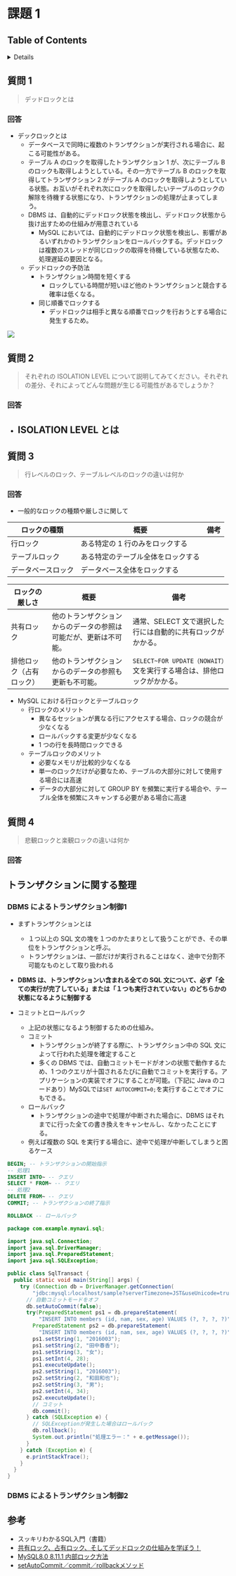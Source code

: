 # 課題 1

## Table of Contents

<!-- START doctoc generated TOC please keep comment here to allow auto update -->
<!-- DON'T EDIT THIS SECTION, INSTEAD RE-RUN doctoc TO UPDATE -->
<details>
<summary>Details</summary>

- [質問 1](#%E8%B3%AA%E5%95%8F-1)
  - [回答](#%E5%9B%9E%E7%AD%94)
- [質問 2](#%E8%B3%AA%E5%95%8F-2)
  - [回答](#%E5%9B%9E%E7%AD%94-1)
- [質問 3](#%E8%B3%AA%E5%95%8F-3)
  - [回答](#%E5%9B%9E%E7%AD%94-2)
- [質問 4](#%E8%B3%AA%E5%95%8F-4)
  - [回答](#%E5%9B%9E%E7%AD%94-3)
- [トランザクションに関する整理](#%E3%83%88%E3%83%A9%E3%83%B3%E3%82%B6%E3%82%AF%E3%82%B7%E3%83%A7%E3%83%B3%E3%81%AB%E9%96%A2%E3%81%99%E3%82%8B%E6%95%B4%E7%90%86)
  - [DBMS によるトランザクション制御1](#dbms-%E3%81%AB%E3%82%88%E3%82%8B%E3%83%88%E3%83%A9%E3%83%B3%E3%82%B6%E3%82%AF%E3%82%B7%E3%83%A7%E3%83%B3%E5%88%B6%E5%BE%A11)
  - [DBMS によるトランザクション制御2](#dbms-%E3%81%AB%E3%82%88%E3%82%8B%E3%83%88%E3%83%A9%E3%83%B3%E3%82%B6%E3%82%AF%E3%82%B7%E3%83%A7%E3%83%B3%E5%88%B6%E5%BE%A12)
- [参考](#%E5%8F%82%E8%80%83)

</details>
<!-- END doctoc generated TOC please keep comment here to allow auto update -->

## 質問 1

> デッドロックとは

### 回答

- デックロックとは
  - データベースで同時に複数のトランザクションが実行される場合に、起こる可能性がある。
  - テーブル A のロックを取得したトランザクション 1 が、次にテーブル B のロックも取得しようとしている。その一方でテーブル B のロックを取得してトランザクション 2 がテーブル A のロックを取得しようとしている状態。お互いがそれぞれ次にロックを取得したいテーブルのロックの解除を待機する状態になり、トランザクションの処理が止まってしまう。
  - DBMS は、自動的にデッドロック状態を検出し、デッドロック状態から抜け出すための仕組みが用意されている
    - MySQL においては、自動的にデッドロック状態を検出し、影響があるいずれかのトランザクションをロールバックする。デッドロックは複数のスレッドが同じロックの取得を待機している状態なため、処理遅延の要因となる。
  - デッドロックの予防法
    - トランザクション時間を短くする
      - ロックしている時間が短いほど他のトランザクションと競合する確率は低くなる。
    - 同じ順番でロックする
      - デッドロックは相手と異なる順番でロックを行おうとする場合に発生するため。

![](https://cloudear.jp/blog/wp-content/uploads/2015/07/deadlock2.png)

## 質問 2

> それぞれの ISOLATION LEVEL について説明してみてください。それぞれの差分、それによってどんな問題が生じる可能性があるでしょうか？

### 回答

- ISOLATION LEVEL とは
  -

## 質問 3

> 行レベルのロック、テーブルレベルのロックの違いは何か

### 回答

- 一般的なロックの種類や厳しさに関して

| ロックの種類       | 概要                               | 備考 |
| ------------------ | ---------------------------------- | ---- |
| 行ロック           | ある特定の 1 行のみをロックする    |      |
| テーブルロック     | ある特定のテーブル全体をロックする |      |
| データベースロック | データベース全体をロックする       |      |

| ロックの厳しさ           | 概要                                                                 | 備考                                                                  |
| ------------------------ | -------------------------------------------------------------------- | --------------------------------------------------------------------- |
| 共有ロック               | 他のトランザクションからのデータの参照は可能だが、更新は不可能。<br> | 通常、SELECT 文で選択した行には自動的に共有ロックがかかる。           |
| 排他ロック（占有ロック） | 他のトランザクションからのデータの参照も更新も不可能。               | `SELECT~FOR UPDATE（NOWAIT）`文を実行する場合は、排他ロックがかかる。 |

- MySQL における行ロックとテーブルロック
  - 行ロックのメリット
    - 異なるセッションが異なる行にアクセスする場合、ロックの競合が少なくなる
    - ロールバックする変更が少なくなる
    - 1 つの行を長時間ロックできる
  - テーブルロックのメリット
    - 必要なメモリが比較的少なくなる
    - 単一のロックだけが必要なため、テーブルの大部分に対して使用する場合には高速
    - データの大部分に対して GROUP BY を頻繁に実行する場合や、テーブル全体を頻繁にスキャンする必要がある場合に高速

## 質問 4

> 悲観ロックと楽観ロックの違いは何か

### 回答

## トランザクションに関する整理

### DBMS によるトランザクション制御1

- まずトランザクションとは

  - １つ以上の SQL 文の塊を１つのかたまりとして扱うことができ、その単位をトランザクションと呼ぶ。
  - トランザクションは、一部だけが実行されることはなく、途中で分割不可能なものとして取り扱われる

- **DBMS は、トランザクションい含まれる全ての SQL 文について、必ず「全ての実行が完了している」または「１つも実行されていない」のどちらかの状態になるように制御する**

- コミットとロールバック
  - 上記の状態になるよう制御するための仕組み。
  - コミット
    - トランザクションが終了する際に、トランザクション中の SQL 文によって行われた処理を確定すること
    - 多くの DBMS では、自動コミットモードがオンの状態で動作するため、1 つのクエリが十国されるたびに自動でコミットを実行する。アプリケーションの実装でオフにすることが可能。（下記に Java のコードあり）MySQLでは`SET AUTOCOMMIT=0;`を実行することでオフにもできる。
  - ロールバック
    - トランザクションの途中で処理が中断された場合に、DBMS はそれまでに行った全ての書き換えをキャンセルし、なかったことにする。
  - 例えば複数の SQL を実行する場合に、途中で処理が中断してしまうと困るケース

```sql
BEGIN; -- トランザクションの開始指示
-- 処理1
INSERT INTO~ -- クエリ
SELECT * FROM~ -- クエリ
-- 処理2
DELETE FROM~ -- クエリ
COMMIT; -- トランザクションの終了指示
```

```sql
ROLLBACK -- ロールバック
```

```java
package com.example.mynavi.sql;

import java.sql.Connection;
import java.sql.DriverManager;
import java.sql.PreparedStatement;
import java.sql.SQLException;

public class SqlTransact {
  public static void main(String[] args) {
    try (Connection db = DriverManager.getConnection(
        "jdbc:mysql:⁄⁄localhost/sample?serverTimezone=JST&useUnicode=true&characterEncoding=UTF-8&useSSL=true", "root", "12345")) {
      // 自動コミットモードをオフ
      db.setAutoCommit(false);
      try(PreparedStatement ps1 = db.prepareStatement(
          "INSERT INTO members (id, nam, sex, age) VALUES (?, ?, ?, ?)");
        PreparedStatement ps2 = db.prepareStatement(
          "INSERT INTO members (id, nam, sex, age) VALUES (?, ?, ?, ?)");) {
        ps1.setString(1, "2016003");
        ps1.setString(2, "田中春香");
        ps1.setString(3, "女");
        ps1.setInt(4, 28);
        ps1.executeUpdate();
        ps2.setString(1, "2016003");
        ps2.setString(2, "和田和也");
        ps2.setString(3, "男");
        ps2.setInt(4, 34);
        ps2.executeUpdate();
        // コミット
        db.commit();
      } catch (SQLException e) {
        // SQLExceptionが発生した場合はロールバック
        db.rollback();
        System.out.println("処理エラー：" + e.getMessage());
      }
    } catch (Exception e) {
      e.printStackTrace();
    }
  }
}
```

### DBMS によるトランザクション制御2

## 参考

- スッキリわかるSQL入門（書籍）
- [共有ロック、占有ロック、そしてデッドロックの仕組みを学ぼう！](https://itmanabi.com/exclusive-lock/)
- [MySQL8.0 8.11.1 内部ロック方法](https://dev.mysql.com/doc/refman/8.0/ja/internal-locking.html)
- [setAutoCommit／commit／rollbackメソッド](https://java-code.jp/967)